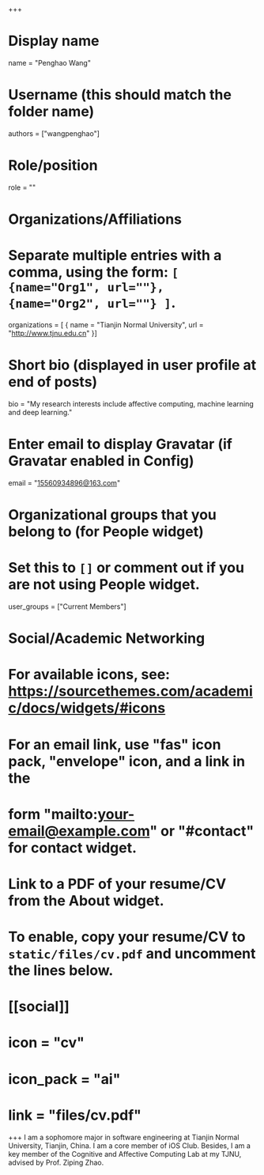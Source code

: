 +++

# Display name

name = "Penghao Wang"

# Username (this should match the folder name)

authors = ["wangpenghao"]

# Role/position

role = ""

# Organizations/Affiliations

#   Separate multiple entries with a comma, using the form: `[ {name="Org1", url=""}, {name="Org2", url=""} ]`.

organizations = [ { name = "Tianjin Normal University", url = "http://www.tjnu.edu.cn" }]

# Short bio (displayed in user profile at end of posts)

bio = "My research interests include affective computing, machine learning and deep learning."

# Enter email to display Gravatar (if Gravatar enabled in Config)

email = "15560934896@163.com"

# Organizational groups that you belong to (for People widget)

#   Set this to `[]` or comment out if you are not using People widget.

user_groups = ["Current Members"]

# Social/Academic Networking

# For available icons, see: https://sourcethemes.com/academic/docs/widgets/#icons

#   For an email link, use "fas" icon pack, "envelope" icon, and a link in the

#   form "mailto:your-email@example.com" or "#contact" for contact widget.

# Link to a PDF of your resume/CV from the About widget.

# To enable, copy your resume/CV to `static/files/cv.pdf` and uncomment the lines below.

# [[social]]

#   icon = "cv"

#   icon_pack = "ai"

#   link = "files/cv.pdf"

+++
I am a sophomore major in software engineering at Tianjin Normal University, Tianjin, China. I am a core member of iOS Club. Besides, I am a key member of the Cognitive and Affective Computing Lab at my TJNU, advised by Prof. Ziping Zhao.
